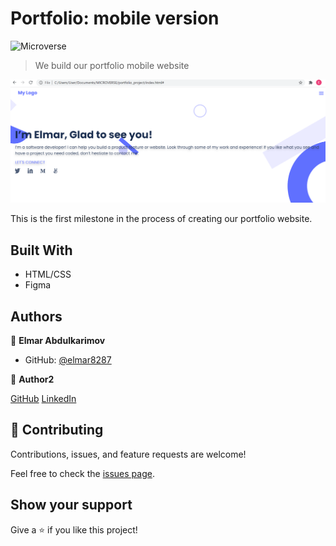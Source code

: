 # Portfolio: mobile version

![Microverse](https://img.shields.io/badge/Microverse-blueviolet)

> We build our portfolio mobile website

![Screen Shot](./scrnsht.PNG)

This is the first milestone in the process of creating our portfolio website.

## Built With

- HTML/CSS
- Figma

## Authors

👤 **Elmar Abdulkarimov**

- GitHub: [@elmar8287](https://github.com/elmar8287)


:bust_in_silhouette: **Author2**

[GitHub]( https://github.com/SimonGrchevski )
[LinkedIn]( https://www.linkedin.com/in/simon-grchevski-682935209/ )


## 🤝 Contributing

Contributions, issues, and feature requests are welcome!

Feel free to check the [issues page](../../issues/).

## Show your support

Give a ⭐️ if you like this project!
